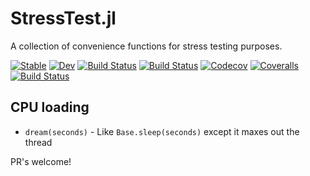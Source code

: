 # StressTest.jl

A collection of convenience functions for stress testing purposes.

[![Stable](https://img.shields.io/badge/docs-stable-blue.svg)](https://ianshmean.github.io/StressTest.jl/stable)
[![Dev](https://img.shields.io/badge/docs-dev-blue.svg)](https://ianshmean.github.io/StressTest.jl/dev)
[![Build Status](https://travis-ci.com/ianshmean/StressTest.jl.svg?branch=master)](https://travis-ci.com/ianshmean/StressTest.jl)
[![Build Status](https://ci.appveyor.com/api/projects/status/github/ianshmean/StressTest.jl?svg=true)](https://ci.appveyor.com/project/ianshmean/StressTest-jl)
[![Codecov](https://codecov.io/gh/ianshmean/StressTest.jl/branch/master/graph/badge.svg)](https://codecov.io/gh/ianshmean/StressTest.jl)
[![Coveralls](https://coveralls.io/repos/github/ianshmean/StressTest.jl/badge.svg?branch=master)](https://coveralls.io/github/ianshmean/StressTest.jl?branch=master)
[![Build Status](https://api.cirrus-ci.com/github/ianshmean/StressTest.jl.svg)](https://cirrus-ci.com/github/ianshmean/StressTest.jl)

## CPU loading
- `dream(seconds)` - Like `Base.sleep(seconds)` except it maxes out the thread

PR's welcome!
